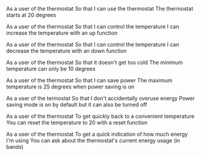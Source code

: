 <!-- Thermostat starts at 20 degrees -->
As a user of the thermostat
So that I can use the thermostat
The thermostat starts at 20 degrees

<!-- You can increase the temperature with an up function -->
As a user of the thermostat
So that I can control the temperature
I can increase the temperature with an up function

<!-- You can increase the temperature with an up function -->
As a user of the thermostat
So that I can control the temperature
I can decrease the temperature with an down function

<!-- The minimum temperature is 10 degrees -->
As a user of the thermostat
So that it doesn't get too cold
The minimum temperature can only be 10 degrees

<!-- If power saving mode is on, the maximum temperature is 25 degrees -->
As a user of the thermostat
So that I can save power
The maximum temperature is 25 degrees when power saving is on


<!-- Power saving mode is on by default but it can also be turned off -->
As a user of the termostat
So that I don't accidentally overuse energy
Power saving mode is on by default but it can also be turned off

<!-- You can reset the temperature to 20 with a reset function -->
As a user of the thermostat
To get quickly back to a convenient temperature
You can reset the temperature to 20 with a reset function

<!-- You can ask about the thermostat's current energy usage -->

As a user of the thermostat
To get a quick indication of how much energy I'm using
You can ask about the thermostat's current energy usage (in bands)